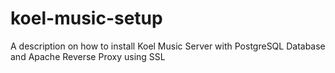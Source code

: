 # koel-music-setup
A description on how to install Koel Music Server with PostgreSQL Database and Apache Reverse Proxy using SSL

